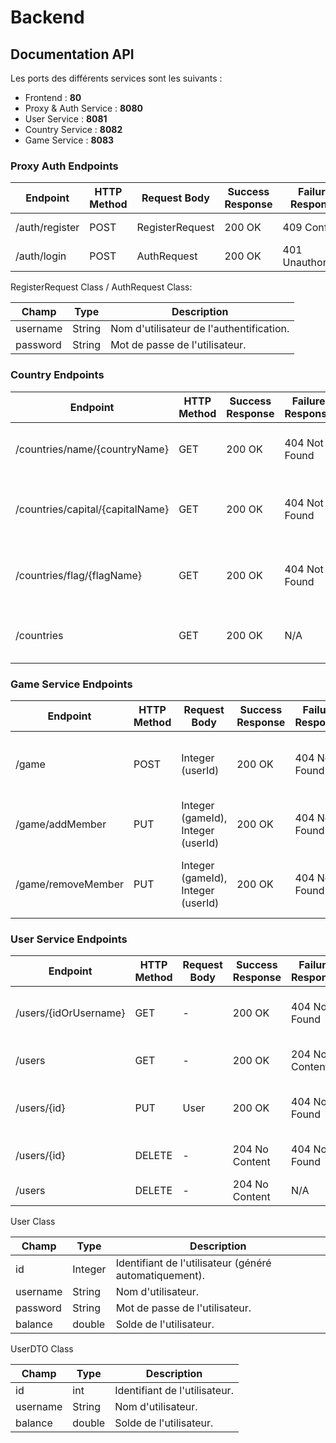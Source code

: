 # Backend

## Documentation API

Les ports des différents services sont les suivants :

- Frontend : **80**
- Proxy & Auth Service : **8080**
- User Service : **8081**
- Country Service : **8082**
- Game Service : **8083**

### Proxy Auth Endpoints

| Endpoint       | HTTP Method | Request Body    | Success Response | Failure Response | Description           |
| -------------- | ----------- | --------------- | ---------------- | ---------------- | --------------------- |
| /auth/register | POST        | RegisterRequest | 200 OK           | 409 Conflict     | Registers a new user. |
| /auth/login    | POST        | AuthRequest     | 200 OK           | 401 Unauthorized | Authenticates a user. |

RegisterRequest Class / AuthRequest Class:

| Champ    | Type   | Description                              |
| -------- | ------ | ---------------------------------------- |
| username | String | Nom d'utilisateur de l'authentification. |
| password | String | Mot de passe de l'utilisateur.           |

### Country Endpoints

| Endpoint                         | HTTP Method | Success Response | Failure Response | Description                                    |
| -------------------------------- | ----------- | ---------------- | ---------------- | ---------------------------------------------- |
| /countries/name/{countryName}    | GET         | 200 OK           | 404 Not Found    | Retrieves country information by name.         |
| /countries/capital/{capitalName} | GET         | 200 OK           | 404 Not Found    | Retrieves country information by capital name. |
| /countries/flag/{flagName}       | GET         | 200 OK           | 404 Not Found    | Retrieves country information by flag name.    |
| /countries                       | GET         | 200 OK           | N/A              | Retrieves information of all countries.        |

### Game Service Endpoints

| Endpoint           | HTTP Method | Request Body                       | Success Response | Failure Response | Description                                |
| ------------------ | ----------- | ---------------------------------- | ---------------- | ---------------- | ------------------------------------------ |
| /game              | POST        | Integer (userId)                   | 200 OK           | 404 Not Found    | Creates a new game for the specified user. |
| /game/addMember    | PUT         | Integer (gameId), Integer (userId) | 200 OK           | 404 Not Found    | Adds a member to an existing game.         |
| /game/removeMember | PUT         | Integer (gameId), Integer (userId) | 200 OK           | 404 Not Found    | Removes a member from an existing game.    |

### User Service Endpoints

| Endpoint              | HTTP Method | Request Body | Success Response | Failure Response | Description                               |
| --------------------- | ----------- | ------------ | ---------------- | ---------------- | ----------------------------------------- |
| /users/{idOrUsername} | GET         | -            | 200 OK           | 404 Not Found    | Retrieves a user by ID or username.       |
| /users                | GET         | -            | 200 OK           | 204 No Content   | Retrieves a list of all users.            |
| /users/{id}           | PUT         | User         | 200 OK           | 404 Not Found    | Updates a user's information by their ID. |
| /users/{id}           | DELETE      | -            | 204 No Content   | 404 Not Found    | Deletes a user by their ID.               |
| /users                | DELETE      | -            | 204 No Content   | N/A              | Deletes all users.                        |

User Class

| Champ    | Type    | Description                                            |
| -------- | ------- | ------------------------------------------------------ |
| id       | Integer | Identifiant de l'utilisateur (généré automatiquement). |
| username | String  | Nom d'utilisateur.                                     |
| password | String  | Mot de passe de l'utilisateur.                         |
| balance  | double  | Solde de l'utilisateur.                                |

UserDTO Class

| Champ    | Type   | Description                   |
| -------- | ------ | ----------------------------- |
| id       | int    | Identifiant de l'utilisateur. |
| username | String | Nom d'utilisateur.            |
| balance  | double | Solde de l'utilisateur.       |
